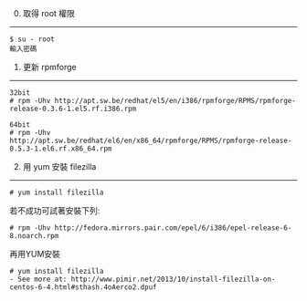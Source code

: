 0. 取得 root 權限
------------------

	$ su - root
	輸入密碼


1. 更新 rpmforge
-----------------

	32bit
	# rpm -Uhv http://apt.sw.be/redhat/el5/en/i386/rpmforge/RPMS/rpmforge-release-0.3.6-1.el5.rf.i386.rpm

	64bit
	# rpm -Uhv http://apt.sw.be/redhat/el6/en/x86_64/rpmforge/RPMS/rpmforge-release-0.5.3-1.el6.rf.x86_64.rpm

2. 用 yum 安裝 filezilla
-------------------------

	# yum install filezilla


若不成功可試著安裝下列:
 
	# rpm -Uhv http://fedora.mirrors.pair.com/epel/6/i386/epel-release-6-8.noarch.rpm


再用YUM安裝

    # yum install filezilla
    - See more at: http://www.pimir.net/2013/10/install-filezilla-on-centos-6-4.html#sthash.4oAerco2.dpuf
